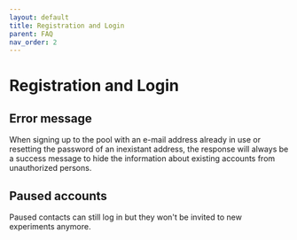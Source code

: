 ```yaml
---
layout: default
title: Registration and Login
parent: FAQ
nav_order: 2
---
```


# Registration and Login

## Error message

When signing up to the pool with an e-mail address already in use or resetting the password of an inexistant address, the response will always be a success message to hide the information about existing accounts from unauthorized persons.

## Paused accounts

Paused contacts can still log in but they won't be invited to new experiments anymore.